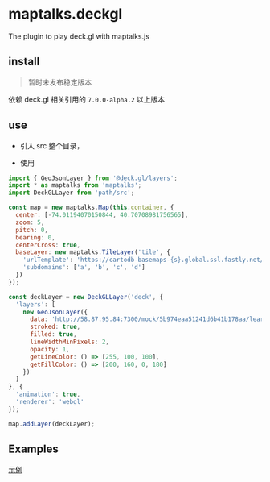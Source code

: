 # maptalks.deckgl

The plugin to play deck.gl with maptalks.js

## install

> 暂时未发布稳定版本

依赖 deck.gl 相关引用的 `7.0.0-alpha.2` 以上版本

## use

* 引入 src 整个目录，

* 使用

```js
import { GeoJsonLayer } from '@deck.gl/layers';
import * as maptalks from 'maptalks';
import DeckGLLayer from 'path/src';

const map = new maptalks.Map(this.container, {
  center: [-74.01194070150844, 40.70708981756565],
  zoom: 5,
  pitch: 0,
  bearing: 0,
  centerCross: true,
  baseLayer: new maptalks.TileLayer('tile', {
    'urlTemplate': 'https://cartodb-basemaps-{s}.global.ssl.fastly.net/dark_all/{z}/{x}/{y}.png',
    'subdomains': ['a', 'b', 'c', 'd']
  })
});

const deckLayer = new DeckGLLayer('deck', {
  'layers': [
    new GeoJsonLayer({
      data: 'http://58.87.95.84:7300/mock/5b974eaa51241d6b41b178aa/learn-gis/building',
      stroked: true,
      filled: true,
      lineWidthMinPixels: 2,
      opacity: 1,
      getLineColor: () => [255, 100, 100],
      getFillColor: () => [200, 160, 0, 180]
    })
  ]
}, {
  'animation': true,
  'renderer': 'webgl'
});

map.addLayer(deckLayer);

```

## Examples

[示例](https://sakitam-gis.github.io/maptalks.deckgl/#/index)
